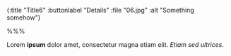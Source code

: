{:title "Title6"
 :buttonlabel "Details"
 :file "06.jpg"
 :alt "Something somehow"}

%%%

Lorem **ipsum** dolor amet, consectetur magna etiam elit. *Etiam sed ultrices*.
